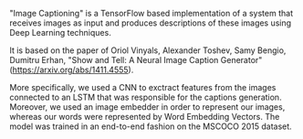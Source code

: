 "Image Captioning" is a TensorFlow based implementation of a system that receives images as input and produces 
descriptions of these images using Deep Learning techniques.

It is based on the paper of Oriol Vinyals, Alexander Toshev, Samy Bengio, Dumitru Erhan, "Show and Tell: A Neural Image Caption Generator" (https://arxiv.org/abs/1411.4555).

More specifically, we used a CNN to exctract features from the images connected to an LSTM that was responsible for the 
captions generation.
Moreover, we used an image embedder in order to represent our images, whereas our words were represented by Word Embedding Vectors.
The model was trained in an end-to-end fashion on the MSCOCO 2015 dataset.
